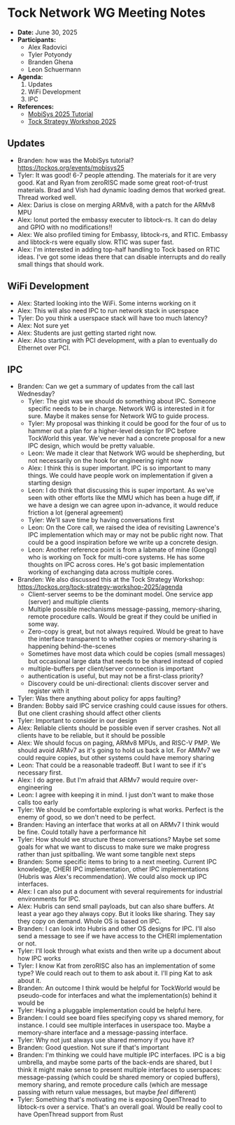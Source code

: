 # Tock Network WG Meeting Notes

- **Date:** June 30, 2025
- **Participants:**
    - Alex Radovici
    - Tyler Potyondy
    - Branden Ghena
    - Leon Schuermann
- **Agenda:**
    1. Updates
    2. WiFi Development
    3. IPC
- **References:**
    - [MobiSys 2025 Tutorial](https://tockos.org/events/mobisys25)
    - [Tock Strategy Workshop 2025](https://tockos.org/tock-strategy-workshop-2025/agenda)


## Updates
- Branden: how was the MobiSys tutorial? https://tockos.org/events/mobisys25
- Tyler: It was good! 6-7 people attending. The materials for it are very good. Kat and Ryan from zeroRISC made some great root-of-trust materials. Brad and Vish had dynamic loading demos that worked great. Thread worked well.
- Alex: Darius is close on merging ARMv8, with a patch for the ARMv8 MPU
- Alex: Ionut ported the embassy executer to libtock-rs. It can do delay and GPIO with no modifications!!
- Alex: We also profiled timing for Embassy, libtock-rs, and RTIC. Embassy and libtock-rs were equally slow. RTIC was super fast.
- Alex: I'm interested in adding top-half handling to Tock based on RTIC ideas. I've got some ideas there that can disable interrupts and do really small things that should work.


## WiFi Development
- Alex: Started looking into the WiFi. Some interns working on it
- Alex: This will also need IPC to run network stack in userspace
- Tyler: Do you think a userspace stack will have too much latency?
- Alex: Not sure yet
- Alex: Students are just getting started right now.
- Alex: Also starting with PCI development, with a plan to eventually do Ethernet over PCI.


## IPC
- Branden: Can we get a summary of updates from the call last Wednesday?
    - Tyler: The gist was we should do something about IPC. Someone specific needs to be in charge. Network WG is interested in it for sure. Maybe it makes sense for Network WG to guide process.
    - Tyler: My proposal was thinking it could be good for the four of us to hammer out a plan for a higher-level design for IPC before TockWorld this year. We've never had a concrete proposal for a new IPC design, which would be pretty valuable.
    - Leon: We made it clear that Network WG would be shepherding, but not necessarily on the hook for engineering right now
    - Alex: I think this is super important. IPC is so important to many things. We could have people work on implementation if given a starting design
    - Leon: I do think that discussing this is super important. As we've seen with other efforts like the MMU which has been a huge diff, if we have a design we can agree upon in-advance, it would reduce friction a lot (general agreement)
    - Tyler: We'll save time by having conversations first
    - Leon: On the Core call, we raised the idea of revisiting Lawrence's IPC implementation which may or may not be public right now. That could be a good inspiration before we write up a concrete design.
    - Leon: Another reference point is from a labmate of mine (Gongqi) who is working on Tock for multi-core systems. He has some thoughts on IPC across cores. He's got basic implementation working of exchanging data across multiple cores.
- Branden: We also discussed this at the Tock Strategy Workshop: https://tockos.org/tock-strategy-workshop-2025/agenda
    - Client-server seems to be the dominant model. One service app (server) and multiple clients
    - Multiple possible mechanisms message-passing, memory-sharing, remote procedure calls. Would be great if they could be unified in some way.
    - Zero-copy is great, but not always required. Would be great to have the interface transparent to whether copies or memory-sharing is happening behind-the-scenes
    - Sometimes have most data which could be copies (small messages) but occasional large data that needs to be shared instead of copied
    - multiple-buffers per client/server connection is important
    - authentication is useful, but may not be a first-class priority?
    - Discovery could be uni-directional: clients discover server and register with it
- Tyler: Was there anything about policy for apps faulting?
- Branden: Bobby said IPC service crashing could cause issues for others. But one client crashing should affect other clients
- Tyler: Important to consider in our design
- Alex: Reliable clients should be possible even if server crashes. Not all clients have to be reliable, but it should be possible
- Alex: We should focus on paging, ARMv8 MPUs, and RISC-V PMP. We should avoid ARMv7 as it's going to hold us back a lot. For AMMv7 we could require copies, but other systems could have memory sharing
- Leon: That could be a reasonable tradeoff. But I want to see if it's necessary first.
- Alex: I do agree. But I'm afraid that ARMv7 would require over-engineering
- Leon: I agree with keeping it in mind. I just don't want to make those calls too early
- Tyler: We should be comfortable exploring is what works. Perfect is the enemy of good, so we don't need to be perfect.
- Branden: Having an interface that works at all on ARMv7 I think would be fine. Could totally have a performance hit
- Tyler: How should we structure these conversations? Maybe set some goals for what we want to discuss to make sure we make progress rather than just spitballing. We want some tangible next steps
- Branden: Some specific items to bring to a next meeting. Current IPC knowledge, CHERI IPC implementation, other IPC implementations (Hubris was Alex's recommendation). We could also mock up IPC interfaces.
- Alex: I can also put a document with several requirements for industrial environments for IPC.
- Alex: Hubris can send small payloads, but can also share buffers. At least a year ago they always copy. But it looks like sharing. They say they copy on demand. Whole OS is based on IPC.
- Branden: I can look into Hubris and other OS designs for IPC. I'll also send a message to see if we have access to the CHERI implementation or not.
- Tyler: I'll look through what exists and then write up a document about how IPC works
- Tyler: I know Kat from zeroRISC also has an implementation of some type? We could reach out to them to ask about it. I'll ping Kat to ask about it.
- Branden: An outcome I think would be helpful for TockWorld would be pseudo-code for interfaces and what the implementation(s) behind it would be
- Tyler: Having a pluggable implementation could be helpful here.
- Branden: I could see board files specifying copy vs shared memory, for instance. I could see multiple interfaces in userspace too. Maybe a memory-share interface and a message-passing interface.
- Tyler: Why not just always use shared memory if you have it?
- Branden: Good question. Not sure if that's important
- Branden: I'm thinking we could have multiple IPC interfaces. IPC is a big umbrella, and maybe some parts of the back-ends are shared, but I think it might make sense to present multiple interfaces to userspaces: message-passing (which could be shared memory or copied buffers), memory sharing, and remote procedure calls (which are message passing with return value messages, but maybe _feel_ different)
- Tyler: Something that's motivating me is exposing OpenThread to libtock-rs over a service. That's an overall goal. Would be really cool to have OpenThread support from Rust

